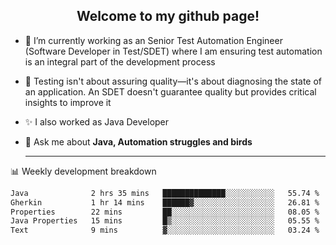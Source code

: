 <h2 align="center">Welcome to my github page!</h2>

- 🔭 I’m currently working as an Senior Test Automation Engineer (Software Developer in Test/SDET) where I am ensuring test automation is an integral part of the development process
- 🎩 Testing isn't about assuring quality—it's about diagnosing the state of an application. An SDET doesn't guarantee quality but provides critical insights to improve it
- ✨ I also worked as Java Developer
- 💬 Ask me about **Java, Automation struggles and birds**
  
  -------
  
📊 Weekly development breakdown

<!--START_SECTION:waka-->

```txt
Java              2 hrs 35 mins   ██████████████░░░░░░░░░░░   55.74 %
Gherkin           1 hr 14 mins    ██████▓░░░░░░░░░░░░░░░░░░   26.81 %
Properties        22 mins         ██░░░░░░░░░░░░░░░░░░░░░░░   08.05 %
Java Properties   15 mins         █▒░░░░░░░░░░░░░░░░░░░░░░░   05.55 %
Text              9 mins          ▓░░░░░░░░░░░░░░░░░░░░░░░░   03.24 %
```

<!--END_SECTION:waka-->
